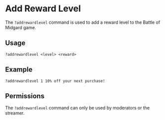 # Add Reward Level

The `?addrewardlevel` command is used to add a reward level to the Battle of Midgard game.

## Usage

`?addrewardlevel <level> <reward>`

## Example

`?addrewardlevel 1 10% off your next purchase!`

## Permissions

The `?addrewardlevel` command can only be used by moderators or the streamer.
